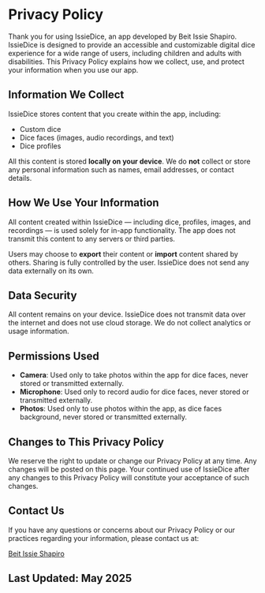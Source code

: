 # Privacy Policy

Thank you for using IssieDice, an app developed by Beit Issie Shapiro. IssieDice is designed to provide an accessible and customizable digital dice experience for a wide range of users, including children and adults with disabilities. This Privacy Policy explains how we collect, use, and protect your information when you use our app.

## Information We Collect

IssieDice stores content that you create within the app, including:
- Custom dice
- Dice faces (images, audio recordings, and text)
- Dice profiles

All this content is stored **locally on your device**. We do **not** collect or store any personal information such as names, email addresses, or contact details.

## How We Use Your Information

All content created within IssieDice — including dice, profiles, images, and recordings — is used solely for in-app functionality. The app does not transmit this content to any servers or third parties.

Users may choose to **export** their content or **import** content shared by others. Sharing is fully controlled by the user. IssieDice does not send any data externally on its own.

## Data Security

All content remains on your device. IssieDice does not transmit data over the internet and does not use cloud storage. We do not collect analytics or usage information.

## Permissions Used
- **Camera**: Used only to take photos within the app for dice faces, never stored or transmitted externally.
- **Microphone**: Used only to record audio for dice faces, never stored or transmitted externally.
- **Photos**: Used only to use photos within the app, as dice faces background, never stored or transmitted externally.

## Changes to This Privacy Policy

We reserve the right to update or change our Privacy Policy at any time. Any changes will be posted on this page. Your continued use of IssieDice after any changes to this Privacy Policy will constitute your acceptance of such changes.

## Contact Us

If you have any questions or concerns about our Privacy Policy or our practices regarding your information, please contact us at:

[Beit Issie Shapiro](http://en.beitissie.org.il/tech/contact-us/)

## Last Updated: May 2025